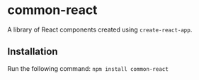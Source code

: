 # common-react
A library of React components created using `create-react-app`.

## Installation
Run the following command:
`npm install common-react`
